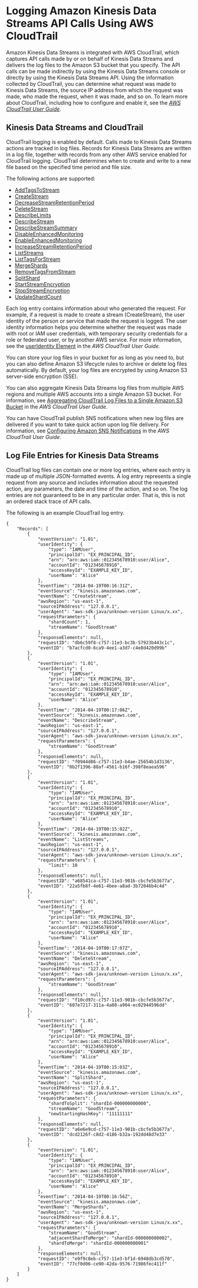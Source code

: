 # Logging Amazon Kinesis Data Streams API Calls Using AWS CloudTrail<a name="logging-using-cloudtrail"></a>

Amazon Kinesis Data Streams is integrated with AWS CloudTrail, which captures API calls made by or on behalf of Kinesis Data Streams and delivers the log files to the Amazon S3 bucket that you specify\. The API calls can be made indirectly by using the Kinesis Data Streams console or directly by using the Kinesis Data Streams API\. Using the information collected by CloudTrail, you can determine what request was made to Kinesis Data Streams, the source IP address from which the request was made, who made the request, when it was made, and so on\. To learn more about CloudTrail, including how to configure and enable it, see the *[AWS CloudTrail User Guide](http://docs.aws.amazon.com/awscloudtrail/latest/userguide/)*\. 

## Kinesis Data Streams and CloudTrail<a name="kinesis-info-in-cloudtrail"></a>

CloudTrail logging is enabled by default\. Calls made to Kinesis Data Streams actions are tracked in log files\. Records for Kinesis Data Streams are written in a log file, together with records from any other AWS service enabled for CloudTrail logging\. CloudTrail determines when to create and write to a new file based on the specified time period and file size\.

The following actions are supported:
+ [AddTagsToStream](http://docs.aws.amazon.com/kinesis/latest/APIReference/API_AddTagsToStream.html)
+ [CreateStream](http://docs.aws.amazon.com/kinesis/latest/APIReference/API_CreateStream.html)
+ [DecreaseStreamRetentionPeriod](http://docs.aws.amazon.com/kinesis/latest/APIReference/API_DecreaseStreamRetentionPeriod.html)
+ [DeleteStream](http://docs.aws.amazon.com/kinesis/latest/APIReference/API_DeleteStream.html)
+ [DescribeLimits](http://docs.aws.amazon.com/kinesis/latest/APIReference/API_DescribeLimits.html)
+ [DescribeStream](http://docs.aws.amazon.com/kinesis/latest/APIReference/API_DescribeStream.html)
+ [DescribeStreamSummary](http://docs.aws.amazon.com/kinesis/latest/APIReference/API_DescribeStreamSummary.html)
+ [DisableEnhancedMonitoring](http://docs.aws.amazon.com/kinesis/latest/APIReference/API_DisableEnhancedMonitoring.html)
+ [EnableEnhancedMonitoring](http://docs.aws.amazon.com/kinesis/latest/APIReference/API_EnableEnhancedMonitoring.html)
+ [IncreaseStreamRetentionPeriod](http://docs.aws.amazon.com/kinesis/latest/APIReference/API_IncreaseStreamRetentionPeriod.html)
+ [ListStreams](http://docs.aws.amazon.com/kinesis/latest/APIReference/API_ListStreams.html)
+ [ListTagsForStream](http://docs.aws.amazon.com/kinesis/latest/APIReference/API_ListTagsForStream.html)
+ [MergeShards](http://docs.aws.amazon.com/kinesis/latest/APIReference/API_MergeShards.html)
+ [RemoveTagsFromStream](http://docs.aws.amazon.com/kinesis/latest/APIReference/API_RemoveTagsFromStream.html)
+ [SplitShard](http://docs.aws.amazon.com/kinesis/latest/APIReference/API_SplitShard.html)
+ [StartStreamEncryption](http://docs.aws.amazon.com/kinesis/latest/APIReference/API_StartStreamEncryption.html)
+ [StopStreamEncryption](http://docs.aws.amazon.com/kinesis/latest/APIReference/API_StopStreamEncryption.html)
+ [UpdateShardCount](http://docs.aws.amazon.com/kinesis/latest/APIReference/API_UpdateShardCount.html)

Each log entry contains information about who generated the request\. For example, if a request is made to create a stream \(CreateStream\), the user identity of the person or service that made the request is logged\. The user identity information helps you determine whether the request was made with root or IAM user credentials, with temporary security credentials for a role or federated user, or by another AWS service\. For more information, see the [userIdentity Element](http://docs.aws.amazon.com/awscloudtrail/latest/userguide/event_reference_user_identity.html) in the *AWS CloudTrail User Guide*\.

You can store your log files in your bucket for as long as you need to, but you can also define Amazon S3 lifecycle rules to archive or delete log files automatically\. By default, your log files are encrypted by using Amazon S3 server\-side encryption \(SSE\)\.

You can also aggregate Kinesis Data Streams log files from multiple AWS regions and multiple AWS accounts into a single Amazon S3 bucket\. For information, see [Aggregating CloudTrail Log Files to a Single Amazon S3 Bucket](http://docs.aws.amazon.com/awscloudtrail/latest/userguide/aggregating_logs_top_level.html) in the *AWS CloudTrail User Guide*\.

You can have CloudTrail publish SNS notifications when new log files are delivered if you want to take quick action upon log file delivery\. For information, see [Configuring Amazon SNS Notifications](http://docs.aws.amazon.com/awscloudtrail/latest/userguide/getting_notifications_top_level.html) in the *AWS CloudTrail User Guide*\.

## Log File Entries for Kinesis Data Streams<a name="kinesis-log-entries"></a>

CloudTrail log files can contain one or more log entries, where each entry is made up of multiple JSON\-formatted events\. A log entry represents a single request from any source and includes information about the requested action, any parameters, the date and time of the action, and so on\. The log entries are not guaranteed to be in any particular order\. That is, this is not an ordered stack trace of API calls\.

The following is an example CloudTrail log entry\.

```
{
    "Records": [
        {
            "eventVersion": "1.01",
            "userIdentity": {
                "type": "IAMUser",
                "principalId": "EX_PRINCIPAL_ID",
                "arn": "arn:aws:iam::012345678910:user/Alice",
                "accountId": "012345678910",
                "accessKeyId": "EXAMPLE_KEY_ID",
                "userName": "Alice"
            },
            "eventTime": "2014-04-19T00:16:31Z",
            "eventSource": "kinesis.amazonaws.com",
            "eventName": "CreateStream",
            "awsRegion": "us-east-1",
            "sourceIPAddress": "127.0.0.1",
            "userAgent": "aws-sdk-java/unknown-version Linux/x.xx",
            "requestParameters": {
                "shardCount": 1,
                "streamName": "GoodStream"
            },
            "responseElements": null,
            "requestID": "db6c59f8-c757-11e3-bc3b-57923b443c1c",
            "eventID": "b7acfcd0-6ca9-4ee1-a3d7-c4e8d420d99b"
        },
        {
            "eventVersion": "1.01",
            "userIdentity": {
                "type": "IAMUser",
                "principalId": "EX_PRINCIPAL_ID",
                "arn": "arn:aws:iam::012345678910:user/Alice",
                "accountId": "012345678910",
                "accessKeyId": "EXAMPLE_KEY_ID",
                "userName": "Alice"
            },
            "eventTime": "2014-04-19T00:17:06Z",
            "eventSource": "kinesis.amazonaws.com",
            "eventName": "DescribeStream",
            "awsRegion": "us-east-1",
            "sourceIPAddress": "127.0.0.1",
            "userAgent": "aws-sdk-java/unknown-version Linux/x.xx",
            "requestParameters": {
                "streamName": "GoodStream"
            },
            "responseElements": null,
            "requestID": "f0944d86-c757-11e3-b4ae-25654b1d3136",
            "eventID": "0b2f1396-88af-4561-b16f-398f8eaea596"
        },
        {
            "eventVersion": "1.01",
            "userIdentity": {
                "type": "IAMUser",
                "principalId": "EX_PRINCIPAL_ID",
                "arn": "arn:aws:iam::012345678910:user/Alice",
                "accountId": "012345678910",
                "accessKeyId": "EXAMPLE_KEY_ID",
                "userName": "Alice"
            },
            "eventTime": "2014-04-19T00:15:02Z",
            "eventSource": "kinesis.amazonaws.com",
            "eventName": "ListStreams",
            "awsRegion": "us-east-1",
            "sourceIPAddress": "127.0.0.1",
            "userAgent": "aws-sdk-java/unknown-version Linux/x.xx",
            "requestParameters": {
                "limit": 10
            },
            "responseElements": null,
            "requestID": "a68541ca-c757-11e3-901b-cbcfe5b3677a",
            "eventID": "22a5fb8f-4e61-4bee-a8ad-3b72046b4c4d"
        },
        {
            "eventVersion": "1.01",
            "userIdentity": {
                "type": "IAMUser",
                "principalId": "EX_PRINCIPAL_ID",
                "arn": "arn:aws:iam::012345678910:user/Alice",
                "accountId": "012345678910",
                "accessKeyId": "EXAMPLE_KEY_ID",
                "userName": "Alice"
            },
            "eventTime": "2014-04-19T00:17:07Z",
            "eventSource": "kinesis.amazonaws.com",
            "eventName": "DeleteStream",
            "awsRegion": "us-east-1",
            "sourceIPAddress": "127.0.0.1",
            "userAgent": "aws-sdk-java/unknown-version Linux/x.xx",
            "requestParameters": {
                "streamName": "GoodStream"
            },
            "responseElements": null,
            "requestID": "f10cd97c-c757-11e3-901b-cbcfe5b3677a",
            "eventID": "607e7217-311a-4a08-a904-ec02944596dd"
        },
        {
            "eventVersion": "1.01",
            "userIdentity": {
                "type": "IAMUser",
                "principalId": "EX_PRINCIPAL_ID",
                "arn": "arn:aws:iam::012345678910:user/Alice",
                "accountId": "012345678910",
                "accessKeyId": "EXAMPLE_KEY_ID",
                "userName": "Alice"
            },
            "eventTime": "2014-04-19T00:15:03Z",
            "eventSource": "kinesis.amazonaws.com",
            "eventName": "SplitShard",
            "awsRegion": "us-east-1",
            "sourceIPAddress": "127.0.0.1",
            "userAgent": "aws-sdk-java/unknown-version Linux/x.xx",
            "requestParameters": {
                "shardToSplit": "shardId-000000000000",
                "streamName": "GoodStream",
                "newStartingHashKey": "11111111"
            },
            "responseElements": null,
            "requestID": "a6e6e9cd-c757-11e3-901b-cbcfe5b3677a",
            "eventID": "dcd2126f-c8d2-4186-b32a-192dd48d7e33"
        },
        {
            "eventVersion": "1.01",
            "userIdentity": {
                "type": "IAMUser",
                "principalId": "EX_PRINCIPAL_ID",
                "arn": "arn:aws:iam::012345678910:user/Alice",
                "accountId": "012345678910",
                "accessKeyId": "EXAMPLE_KEY_ID",
                "userName": "Alice"
            },
            "eventTime": "2014-04-19T00:16:56Z",
            "eventSource": "kinesis.amazonaws.com",
            "eventName": "MergeShards",
            "awsRegion": "us-east-1",
            "sourceIPAddress": "127.0.0.1",
            "userAgent": "aws-sdk-java/unknown-version Linux/x.xx",
            "requestParameters": {
                "streamName": "GoodStream",
                "adjacentShardToMerge": "shardId-000000000002",
                "shardToMerge": "shardId-000000000001"
            },
            "responseElements": null,
            "requestID": "e9f9c8eb-c757-11e3-bf1d-6948db3cd570",
            "eventID": "77cf0d06-ce90-42da-9576-71986fec411f"
        }
    ]
}
```